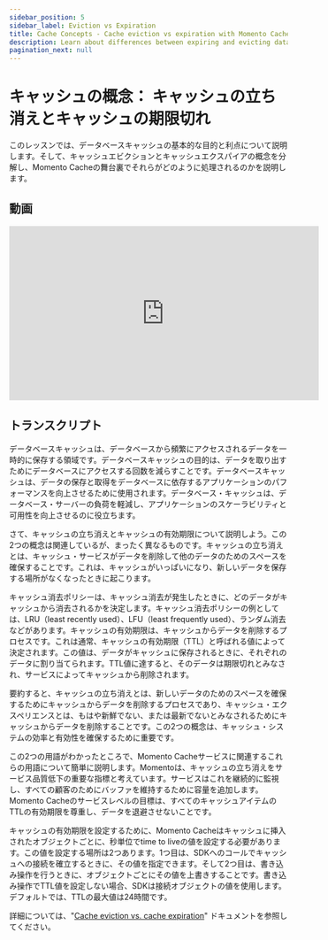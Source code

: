 ```yaml
---
sidebar_position: 5
sidebar_label: Eviction vs Expiration
title: Cache Concepts - Cache eviction vs expiration with Momento Cache
description: Learn about differences between expiring and evicting data from a cache and how these terms relate to Momento Cache
pagination_next: null
---
```


# キャッシュの概念： キャッシュの立ち消えとキャッシュの期限切れ

このレッスンでは、データベースキャッシュの基本的な目的と利点について説明します。そして、キャッシュエビクションとキャッシュエクスパイアの概念を分解し、Momento Cacheの舞台裏でそれらがどのように処理されるのかを説明します。

## 動画

<iframe width="560" height="315" src="https://www.youtube.com/embed/76qpwvn262g" title="YouTube video player" frameborder="0" allow="accelerometer; autoplay; clipboard-write; encrypted-media; gyroscope; picture-in-picture; web-share" allowfullscreen></iframe>

## トランスクリプト

データベースキャッシュは、データベースから頻繁にアクセスされるデータを一時的に保存する領域です。データベースキャッシュの目的は、データを取り出すためにデータベースにアクセスする回数を減らすことです。データベースキャッシュは、データの保存と取得をデータベースに依存するアプリケーションのパフォーマンスを向上させるために使用されます。データベース・キャッシュは、データベース・サーバーの負荷を軽減し、アプリケーションのスケーラビリティと可用性を向上させるのに役立ちます。

さて、キャッシュの立ち消えとキャッシュの有効期限について説明しよう。この2つの概念は関連しているが、まったく異なるものです。キャッシュの立ち消えとは、キャッシュ・サービスがデータを削除して他のデータのためのスペースを確保することです。これは、キャッシュがいっぱいになり、新しいデータを保存する場所がなくなったときに起こります。

キャッシュ消去ポリシーは、キャッシュ消去が発生したときに、どのデータがキャッシュから消去されるかを決定します。キャッシュ消去ポリシーの例としては、LRU（least recently used）、LFU（least frequently used）、ランダム消去などがあります。キャッシュの有効期限は、キャッシュからデータを削除するプロセスです。これは通常、キャッシュの有効期限（TTL）と呼ばれる値によって決定されます。この値は、データがキャッシュに保存されるときに、それぞれのデータに割り当てられます。TTL値に達すると、そのデータは期限切れとみなされ、サービスによってキャッシュから削除されます。

要約すると、キャッシュの立ち消えとは、新しいデータのためのスペースを確保するためにキャッシュからデータを削除するプロセスであり、キャッシュ・エクスペリエンスとは、もはや新鮮でない、または最新でないとみなされるためにキャッシュからデータを削除することです。この2つの概念は、キャッシュ・システムの効率と有効性を確保するために重要です。

この2つの用語がわかったところで、Momento Cacheサービスに関連するこれらの用語について簡単に説明します。Momentoは、キャッシュの立ち消えをサービス品質低下の重要な指標と考えています。サービスはこれを継続的に監視し、すべての顧客のためにバッファを維持するために容量を追加します。Momento Cacheのサービスレベルの目標は、すべてのキャッシュアイテムのTTLの有効期限を尊重し、データを退避させないことです。

キャッシュの有効期限を設定するために、Momento Cacheはキャッシュに挿入されたオブジェクトごとに、秒単位でtime to liveの値を設定する必要があります。この値を設定する場所は2つあります。1つ目は、SDKへのコールでキャッシュへの接続を確立するときに、その値を指定できます。そして2つ目は、書き込み操作を行うときに、オブジェクトごとにその値を上書きすることです。書き込み操作でTTL値を設定しない場合、SDKは接続オブジェクトの値を使用します。デフォルトでは、TTLの最大値は24時間です。

詳細については、"[Cache eviction vs. cache expiration](../../how-it-works/cache-eviction-vs-expiration.md)" ドキュメントを参照してください。
